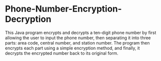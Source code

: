 # Phone-Number-Encryption-Decryption
This Java program encrypts and decrypts a ten-digit phone number by first allowing the user to input the phone number, then separating it into three parts: area code, central number, and station number. The program then encrypts each part using a simple encryption method, and finally, it decrypts the encrypted number back to its original form.
